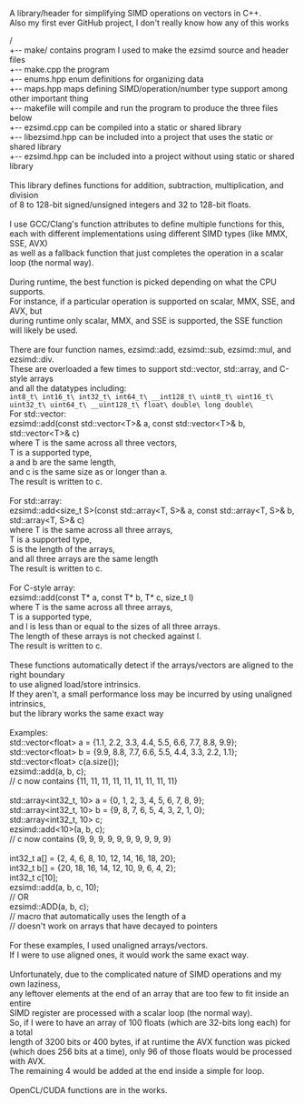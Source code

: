 A library/header for simplifying SIMD operations on vectors in C++.\
Also my first ever GitHub project, I don't really know how any of this works

/\
+-- make/           contains program I used to make the ezsimd source and header files\
    +-- make.cpp    the program\
    +-- enums.hpp   enum definitions for organizing data\
    +-- maps.hpp    maps defining SIMD/operation/number type support among other important thing\
    +-- makefile    will compile and run the program to produce the three files below\
+-- ezsimd.cpp      can be compiled into a static or shared library\
+-- libezsimd.hpp   can be included into a project that uses the static or shared library\
+-- ezsimd.hpp      can be included into a project without using static or shared library\
\
This library defines functions for addition, subtraction, multiplication, and division\
of 8 to 128-bit signed/unsigned integers and 32 to 128-bit floats.\
\
I use GCC/Clang's function attributes to define multiple functions for this,\
each with different implementations using different SIMD types (like MMX, SSE, AVX)\
as well as a fallback function that just completes the operation in a scalar loop (the normal way).\
\
During runtime, the best function is picked depending on what the CPU supports.\
For instance, if a particular operation is supported on scalar, MMX, SSE, and AVX, but\
during runtime only scalar, MMX, and SSE is supported, the SSE function will likely be used.\
\
There are four function names, ezsimd::add, ezsimd::sub, ezsimd::mul, and ezsimd::div.\
These are overloaded a few times to support std::vector, std::array, and C-style arrays\
and all the datatypes including:\
    ```int8_t\
    int16_t\
    int32_t\
    int64_t\
    __int128_t\
    uint8_t\
    uint16_t\
    uint32_t\
    uint64_t\
    __uint128_t\
    float\
    double\
    long double\
    ```
\
For std::vector:\
    ezsimd::add(const std::vector\<T\>& a, const std::vector\<T\>& b, std::vector\<T\>& c)\
    where T is the same across all three vectors,\
    T is a supported type,\
    a and b are the same length,\
    and c is the same size as or longer than a.\
    The result is written to c.\
\
For std::array:\
    ezsimd::add\<size_t S\>(const std::array\<T, S\>& a, const std::array\<T, S\>& b, std::array\<T, S\>& c)\
    where T is the same across all three arrays,\
    T is a supported type,\
    S is the length of the arrays,\
    and all three arrays are the same length\
    The result is written to c.\
\
For C-style array:\
    ezsimd::add(const T* a, const T* b, T* c, size_t l)\
    where T is the same across all three arrays,\
    T is a supported type,\
    and l is less than or equal to the sizes of all three arrays.\
    The length of these arrays is not checked against l.\
    The result is written to c.\
\
These functions automatically detect if the arrays/vectors are aligned to the right boundary\
to use aligned load/store intrinsics.\
If they aren't, a small performance loss may be incurred by using unaligned intrinsics,\
but the library works the same exact way\
\
Examples:\
    std::vector\<float\> a = {1.1, 2.2, 3.3, 4.4, 5.5, 6.6, 7.7, 8.8, 9.9};\
    std::vector\<float\> b = {9.9, 8.8, 7.7, 6.6, 5.5, 4.4, 3.3, 2.2, 1.1};\
    std::vector\<float\> c(a.size());\
    ezsimd::add(a, b, c);\
    // c now contains {11, 11, 11, 11, 11, 11, 11, 11, 11}\
\
    std::array\<int32_t, 10\> a = {0, 1, 2, 3, 4, 5, 6, 7, 8, 9};\
    std::array\<int32_t, 10\> b = {9, 8, 7, 6, 5, 4, 3, 2, 1, 0};\
    std::array\<int32_t, 10\> c;\
    ezsimd::add\<10\>(a, b, c);\
    // c now contains {9, 9, 9, 9, 9, 9, 9, 9, 9, 9}\
\
    int32_t a[] = {2, 4, 6, 8, 10, 12, 14, 16, 18, 20};\
    int32_t b[] = {20, 18, 16, 14, 12, 10, 9, 6, 4, 2};\
    int32_t c[10];\
    ezsimd::add(a, b, c, 10);\
    // OR\
    ezsimd::ADD(a, b, c);\
    // macro that automatically uses the length of a\
    // doesn't work on arrays that have decayed to pointers\
\
    For these examples, I used unaligned arrays/vectors.\
    If I were to use aligned ones, it would work the same exact way.\
\
    Unfortunately, due to the complicated nature of SIMD operations and my own laziness,\
    any leftover elements at the end of an array that are too few to fit inside an entire\
    SIMD register are processed with a scalar loop (the normal way).\
    So, if I were to have an array of 100 floats (which are 32-bits long each) for a total\
    length of 3200 bits or 400 bytes, if at runtime the AVX function was picked\
    (which does 256 bits at a time), only 96 of those floats would be processed with AVX.\
    The remaining 4 would be added at the end inside a simple for loop.\
\
OpenCL/CUDA functions are in the works.